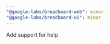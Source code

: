 ```yaml
---
"@google-labs/breadboard-web": minor
"@google-labs/breadboard-ui": minor
---
```


Add support for help
